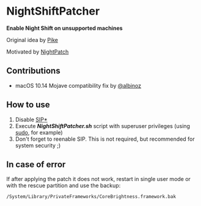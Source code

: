 # NightShiftPatcher

**Enable Night Shift on unsupported machines**

Original idea by [Pike](https://pikeralpha.wordpress.com/2017/01/30/4398)

Motivated by [NightPatch](https://github.com/pookjw/NightPatch)

## Contributions

- macOS 10.14 Mojave compatibility fix by [@albinoz](https://github.com/albinoz)

## How to use

1. Disable [SIP](https://developer.apple.com/library/content/documentation/Security/Conceptual/System_Integrity_Protection_Guide/ConfiguringSystemIntegrityProtection/ConfiguringSystemIntegrityProtection.html)[*](https://en.wikipedia.org/wiki/System_Integrity_Protection)
2. Execute ***NightShiftPatcher.sh*** script with superuser privileges (using [sudo](https://en.wikipedia.org/wiki/Sudo), for example)
3. Don't forget to reenable SIP. This is not required, but recommended for system security ;)

## In case of error

If after applying the patch it does not work, restart in single user mode or with the rescue partition and use the backup:
```
/System/Library/PrivateFrameworks/CoreBrightness.framework.bak



